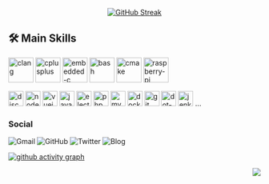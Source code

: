 
<div align="center">
<!--[![GitHub Stats](https://github-readme-stats.vercel.app/api?username=luswdev&show_icons=true&bg_color=30,606c88,3f4c6b&title_color=fff&text_color=fff&icon_color=fff&ring_color=81c8be&hide_border=true)](https://github.com/luswdev)-->
  
[![GitHub Streak](https://github-readme-streak-stats.herokuapp.com/?user=luswdev&background=30,606c88,3f4c6b&ring=81c8be&fire=81c8be&currStreakLabel=81c8be&currStreakNum=fff&sideNums=fff&sideLabels=fff&dates=ccc&hide_border=true)](https://github.com/luswdev)

</div>

## 🛠️ Main Skills
<p align="left">
  <img height="50" src="https://cdn.jsdelivr.net/gh/devicons/devicon@master/icons/c/c-plain.svg" title="clang" alt="clang">
  <img height="50" src="https://cdn.jsdelivr.net/gh/devicons/devicon@master/icons/cplusplus/cplusplus-plain.svg" title="cplusplus" alt="cplusplus">
  <img height="50" src="https://cdn.jsdelivr.net/gh/devicons/devicon@master/icons/embeddedc/embeddedc-original.svg" title="embedded-c" alt="embedded-c">  
  <img height="50" src="https://cdn.jsdelivr.net/gh/devicons/devicon/icons/bash/bash-original.svg" title="bash" alt="bash">
  <img height="50" src="https://cdn.jsdelivr.net/gh/devicons/devicon/icons/cmake/cmake-original.svg" title="cmake" alt="cmake">
  <img height="50" src="https://cdn.jsdelivr.net/gh/devicons/devicon@master/icons/raspberrypi/raspberrypi-original.svg" title="raspberry-pi" alt="raspberry-pi">
</p>
<p align="left">
  <img height="30" src="https://cdn.jsdelivr.net/gh/devicons/devicon@master/icons/discordjs/discordjs-original.svg" title="discordjs" alt="discordjs">
  <img height="30" src="https://cdn.jsdelivr.net/gh/devicons/devicon@master/icons/nodejs/nodejs-original.svg" title="nodejs" alt="nodejs">
  <img height="30" src="https://cdn.jsdelivr.net/gh/devicons/devicon@master/icons/vuejs/vuejs-original.svg" title="vuejs" alt="vuejs">
  <img height="30" src="https://cdn.jsdelivr.net/gh/devicons/devicon@master/icons/javascript/javascript-original.svg" title="javascript" alt="javascript">
  <img height="30" src="https://cdn.jsdelivr.net/gh/devicons/devicon@master/icons/electron/electron-original.svg" title="electron" alt="electron">
  <img height="30" src="https://cdn.jsdelivr.net/gh/devicons/devicon@master/icons/php/php-plain.svg" title="php" alt="php">
  <img height="30" src="https://cdn.jsdelivr.net/gh/devicons/devicon@master/icons/mysql/mysql-original.svg" title="mysql" alt="mysql">
  <img height="30" src="https://cdn.jsdelivr.net/gh/devicons/devicon@master/icons/docker/docker-plain.svg" title="docker" alt="docker"> 
  <img height="30" src="https://cdn.jsdelivr.net/gh/devicons/devicon@master/icons/git/git-original.svg" title="git" alt="git">
  <img height="30" src="https://cdn.jsdelivr.net/gh/devicons/devicon@master/icons/dot-net/dot-net-original.svg" title="dot-net" alt="dot-net">
  <img height="30" src="https://cdn.jsdelivr.net/gh/devicons/devicon@master/icons/jenkins/jenkins-original.svg" title="jenkins" alt="jenkins">
  ...
</p>

### Social
<p align="left">
  <a style="text-decoration:none" href="mailto:info@lusw.dev">
    <img src="https://img.shields.io/badge/-Gmail-ea4335?style=for-the-badge&logo=gmail&logoColor=white" alt="Gmail" />
  </a>
  <a style="text-decoration:none" href="https://github.com/luswdev">
    <img src="https://img.shields.io/badge/-GitHub-181717?style=for-the-badge&logo=github&logoColor=white" alt="GitHub" />
  </a>
  <a style="text-decoration:none" href="https://twitter.com/luswdev">
    <img src="https://img.shields.io/badge/-Twitter-1da1f2?style=for-the-badge&logo=twitter&logoColor=white" alt="Twitter" />
  </a>  
  <a style="text-decoration:none" href="https://blog.lusw.dev">
    <img src="https://img.shields.io/badge/-Blog-0085A1?style=for-the-badge&logo=googlechrome&logoColor=white" alt="Blog" />
  </a>
</p>

[![github activity graph](https://github-readme-activity-graph.vercel.app/graph?username=luswdev&hide_border=true&bg_color=transparent&hide_title=true&line=81c8be&color=transparent&point=6E8D88)](https://github.com/luswdev)

</p>
<p align="right">
<img src="https://profile-counter.glitch.me/{luswdev}/count.svg" />
</p>
